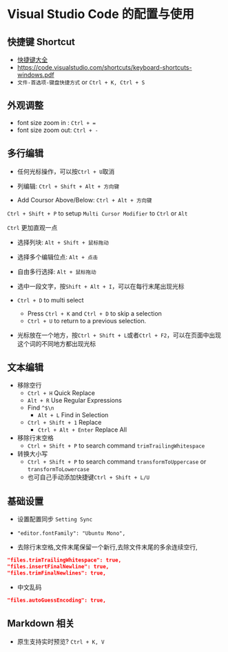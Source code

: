 # Visual Studio Code 的配置与使用

## 快捷键 Shortcut

- [快捷键大全](https://blog.csdn.net/crper/article/details/54099319)
- <https://code.visualstudio.com/shortcuts/keyboard-shortcuts-windows.pdf>
- `文件-首选项-键盘快捷方式` or `Ctrl + K, Ctrl + S`

## 外观调整
  - font size zoom in : `Ctrl + =`
  - font size zoom out: `Ctrl + -`

## 多行编辑

- 任何光标操作，可以按`Ctrl + U`取消

- 列编辑: `Ctrl + Shift + Alt + 方向键`
- Add Coursor Above/Below: `Ctrl + Alt + 方向键`

`Ctrl + Shift + P` to setup `Multi Cursor Modifier` to `Ctrl` or `Alt`

`Ctrl` 更加直观一点
- 选择列块: `Alt + Shift + 鼠标拖动`
- 选择多个编辑位点: `Alt + 点击`
- 自由多行选择: `Alt + 鼠标拖动`

- 选中一段文字，按`Shift + Alt + I`，可以在每行末尾出现光标

- `Ctrl + D` to multi select
  - Press `Ctrl + K` and `Ctrl + D` to skip a selection
  - `Ctrl + U` to return to a previous selection.
- 光标放在一个地方，按`Ctrl + Shift + L`或者`Ctrl + F2`，可以在页面中出现这个词的不同地方都出现光标

## 文本编辑
- 移除空行
  - `Ctrl + H` Quick Replace 
  - `Alt + R` Use Regular Expressions
  - Find `^$\n`
    - `Alt + L` Find in Selection
  - `Ctrl + Shift + 1` Replace
    - `Ctrl + Alt + Enter` Replace All
- 移除行末空格    
  - `Ctrl + Shift + P` to search command `trimTrailingWhitespace`
- 转换大小写
  - `Ctrl + Shift + P` to search command `transformToUppercase` or `transformToLowercase`
  - 也可自己手动添加快捷键`Ctrl + Shift + L/U`  

## 基础设置

- 设置配置同步 `Setting Sync`

- `"editor.fontFamily": "Ubuntu Mono",`

- 去除行末空格,文件末尾保留一个新行,去除文件末尾的多余连续空行,

```json
"files.trimTrailingWhitespace": true,
"files.insertFinalNewline": true,
"files.trimFinalNewlines": true,
```

- 中文乱码

```json
"files.autoGuessEncoding": true,
```

## Markdown 相关

- 原生支持实时预览? `Ctrl + K, V`
